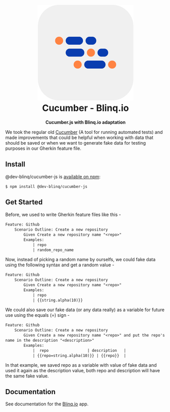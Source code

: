 <h1 align="center">
  <img src="./docs/images/icon.png" alt="">
  <br>
  Cucumber - Blinq.io
</h1>
<p align="center">
  <b>Cucumber.js with Blinq.io adaptation</b>
</p>

We took the regular old [Cucumber](https://github.com/cucumber) (A tool for running automated tests) and made improvements 
that could be helpful when working with data that should be saved or when we want to generate fake data for testing 
purposes in our Gherkin feature file.

## Install

@dev-blinq/cucumber-js is [available on npm](https://www.npmjs.com/package/@dev-blinq/cucumber-js):

```shell
$ npm install @dev-blinq/cucumber-js
```

## Get Started

Before, we used to write Gherkin feature files like this -

```gherkin
Feature: Github
    Scenario Outline: Create a new repository
        Given Create a new repository name "<repo>"
        Examples:
            | repo                
            | random_repo_name
```

Now, instead of picking a random name by ourselfs, we could fake data using the following syntax and get a random value -

```gherkin
Feature: Github
    Scenario Outline: Create a new repository
        Given Create a new repository name "<repo>"
        Examples:
            | repo                
            | {{string.alpha(10)}}
```

We could also save our fake data (or any data really) as a variable for future use using the equals (=) sign -

```gherkin
Feature: Github
    Scenario Outline: Create a new repository
        Given Create a new repository name "<repo>" and put the repo's name in the description "<description>"
        Examples:
            |  repo                 | description   |
            | {{repo=string.alpha(10)}} | {{repo}}  |
```

In that example, we saved repo as a variable with value of fake data and used it again as the description
value, both repo and description will have the same fake value.

## Documentation

See documentation for the [Blinq.io](https://docs.blinq.io) app.

